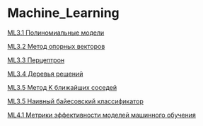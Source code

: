 # Machine_Learning

[ML3.1 Полиномиальные модели](https://colab.research.google.com/drive/1Qp6nGNe1THrWbw2dqWDTbggehocOl3dv?usp=sharing)


[ML3.2 Метод опорных векторов]()


[ML3.3 Перцептрон]()


[ML3.4 Деревья решений]()


[ML3.5 Метод K ближайших соседей]()


[ML3.5 Наивный байесовский классификатор]()


[ML4.1 Метрики эффективности моделей машинного обучения]()
